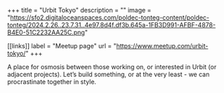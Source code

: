 +++
title = "Urbit Tokyo"
description = ""
image = "https://sfo2.digitaloceanspaces.com/poldec-tonteg-content/poldec-tonteg/2024.2.26..23.7.31..4e97.8d4f.df3b.645a-1FB3D991-AFBF-4878-B4E0-51C2232AA25C.png"

[[links]]
label = "Meetup page"
url = "https://www.meetup.com/urbit-tokyo/"
+++

A place for osmosis between those working on, or interested in Urbit (or adjacent projects). Let’s build something, or at the very least - we can procrastinate together in style.

